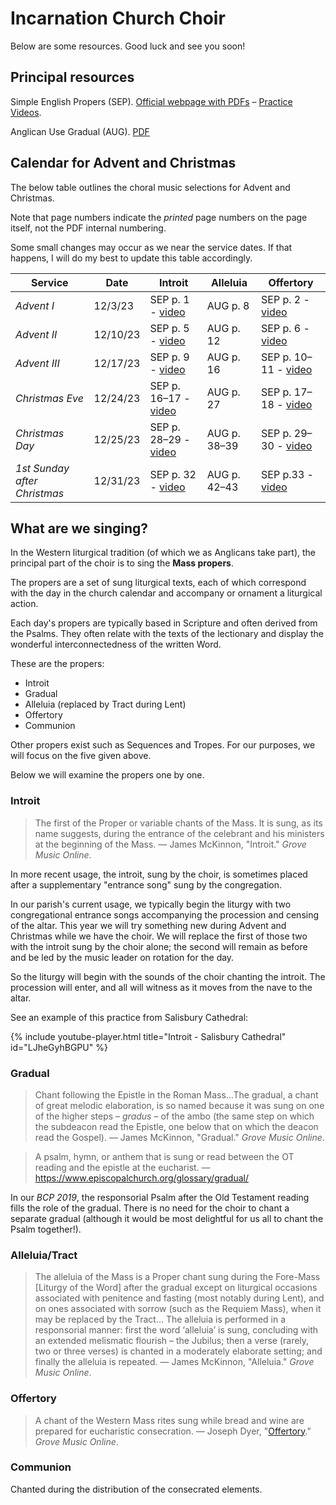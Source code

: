 # Incarnation Church Choir

Below are some resources. Good luck and see you soon!

## Principal resources

Simple English Propers (SEP). [Official webpage with PDFs](https://musicasacra.com/additional-publications/sep/) – [Practice Videos](https://www.youtube.com/playlist?list=PLxbhZKZL8q5r6mJrDROL0Cchu9D-C2mKC).

Anglican Use Gradual (AUG). [PDF](http://anglicanhistory.org/music/gradual/gradual.pdf)

## Calendar for Advent and Christmas

The below table outlines the choral music selections for Advent and Christmas.

Note that page numbers indicate the _printed_ page numbers on the page itself, not the PDF internal numbering.

Some small changes may occur as we near the service dates. If that happens, I will do my best to update this table accordingly.

Service   | Date | Introit | Alleluia | Offertory |
----------|---------|----------|----------|-----------|
_Advent I_   | 12/3/23 | SEP p. 1 - [video](https://www.youtube.com/watch?v=-lt6ESPNbbs&list=PLxbhZKZL8q5r6mJrDROL0Cchu9D-C2mKC&index=1&pp=iAQB8AUB)    | AUG p. 8      | SEP p. 2 - [video](https://www.youtube.com/watch?v=Q0tm6QMZIhs&list=PLxbhZKZL8q5r6mJrDROL0Cchu9D-C2mKC&index=2&pp=iAQB8AUB)       |
_Advent II_  | 12/10/23 | SEP p. 5  - [video](https://www.youtube.com/watch?v=lE93Et2HAww&list=PLxbhZKZL8q5r6mJrDROL0Cchu9D-C2mKC&index=4&pp=iAQB8AUB)   | AUG p. 12      | SEP p. 6 - [video](https://www.youtube.com/watch?v=VotZIBGJC04&list=PLxbhZKZL8q5r6mJrDROL0Cchu9D-C2mKC&index=5&pp=iAQB8AUB)       |
_Advent III_ | 12/17/23 | SEP p. 9 - [video](https://www.youtube.com/watch?v=NEQje03_-so&list=PLxbhZKZL8q5r6mJrDROL0Cchu9D-C2mKC&index=7&pp=iAQB8AUB)    | AUG p. 16      | SEP p. 10–11 - [video](https://www.youtube.com/watch?v=5g4LMhbFy30&list=PLxbhZKZL8q5r6mJrDROL0Cchu9D-C2mKC&index=8&pp=iAQB8AUB)       |
_Christmas Eve_  | 12/24/23 | SEP p. 16–17 - [video](https://www.youtube.com/watch?v=turl7QJaDtg&list=PLxbhZKZL8q5r6mJrDROL0Cchu9D-C2mKC&index=13&pp=iAQB8AUB)   | AUG p. 27      | SEP p. 17–18 - [video](https://www.youtube.com/watch?v=lc6DSzMfJPU&list=PLxbhZKZL8q5r6mJrDROL0Cchu9D-C2mKC&index=14&pp=iAQB8AUB)       |
_Christmas Day_  | 12/25/23 | SEP p. 28–29 - [video](https://www.youtube.com/watch?v=YnB1S-q2vuw&list=PLxbhZKZL8q5r6mJrDROL0Cchu9D-C2mKC&index=22&pp=iAQB8AUB)   | AUG p. 38–39      | SEP p. 29–30 - [video](https://www.youtube.com/watch?v=j2XofVJs7Eo&list=PLxbhZKZL8q5r6mJrDROL0Cchu9D-C2mKC&index=23&pp=iAQB8AUB)       |
_1st Sunday after Christmas_  | 12/31/23 | SEP p. 32 - [video](https://vimeo.com/26385170) | AUG p. 42–43      | SEP p.33 - [video](https://vimeo.com/26870878)       |


## What are we singing?

In the Western liturgical tradition (of which we as Anglicans take part), the principal part of the choir is to sing the **Mass propers**.

The propers are a set of sung liturgical texts, each of which correspond with the day in the church calendar and accompany or ornament a liturgical action.

Each day's propers are typically based in Scripture and often derived from the Psalms. They often relate with the texts of the lectionary and display the wonderful interconnectedness of the written Word.

These are the propers:

- Introit
- Gradual
- Alleluia (replaced by Tract during Lent)
- Offertory
- Communion

Other propers exist such as Sequences and Tropes. For our purposes, we will focus on the five given above.

Below we will examine the propers one by one.

### Introit

> The first of the Proper or variable chants of the Mass. It is sung, as its name suggests, during the entrance of the celebrant and his ministers at the beginning of the Mass.
> — James McKinnon, "Introit." _Grove Music Online_.

In more recent usage, the introit, sung by the choir, is sometimes placed after a supplementary "entrance song" sung by the congregation.

In our parish's current usage, we typically begin the liturgy with two congregational entrance songs accompanying the procession and censing of the altar. This year we will try something new during Advent and Christmas while we have the choir. We will replace the first of those two with the introit sung by the choir alone; the second will remain as before and be led by the music leader on rotation for the day.

So the liturgy will begin with the sounds of the choir chanting the introit. The procession will enter, and all will witness as it moves from the nave to the altar.

See an example of this practice from Salisbury Cathedral:

{% include youtube-player.html title="Introit - Salisbury Cathedral" id="LJheGyhBGPU" %}

### Gradual

> Chant following the Epistle in the Roman Mass…The gradual, a chant of great melodic elaboration, is so named because it was sung on one of the higher steps – _gradus_ – of the ambo (the same step on which the subdeacon read the Epistle, one below that on which the deacon read the Gospel).
> — James McKinnon, "Gradual." _Grove Music Online_.

> A psalm, hymn, or anthem that is sung or read between the OT reading and the epistle at the eucharist.
> — https://www.episcopalchurch.org/glossary/gradual/

In our _BCP 2019_, the responsorial Psalm after the Old Testament reading fills the role of the gradual. There is no need for the choir to chant a separate gradual (although it would be most delightful for us all to chant the Psalm together!).

### Alleluia/Tract

> The alleluia of the Mass is a Proper chant sung during the Fore-Mass [Liturgy of the Word] after the gradual except on liturgical occasions associated with penitence and fasting (most notably during Lent), and on ones associated with sorrow (such as the Requiem Mass), when it may be replaced by the Tract…
> The alleluia is performed in a responsorial manner: first the word ‘alleluia’ is sung, concluding with an extended melismatic flourish – the Jubilus; then a verse (rarely, two or three verses) is chanted in a moderately elaborate setting; and finally the alleluia is repeated. 
> — James McKinnon, "Alleluia." _Grove Music Online_.

### Offertory

> A chant of the Western Mass rites sung while bread and wine are prepared for eucharistic consecration.
> — Joseph Dyer, "[Offertory](https://doi-org.uc.idm.oclc.org/10.1093/gmo/9781561592630.article.20272)." _Grove Music Online_.

### Communion

Chanted during the distribution of the consecrated elements.
